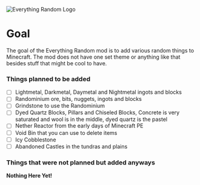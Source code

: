 ![Everything Random Logo](https://imgur.com/0dSi9Nl)

# Goal

The goal of the Everything Random mod is to add various random things to Minecraft. The mod does not have one set theme or anything like that besides stuff that might be cool to have.


### Things planned to be added

- [ ] Lightmetal, Darkmetal, Daymetal and Nightmetal ingots and blocks
- [ ] Randominium ore, bits, nuggets, ingots and blocks
- [ ] Grindstone to use the Randominium
- [ ] Dyed Quartz Blocks, Pillars and Chiseled Blocks, Concrete is very saturated and wool is in the middle, dyed quartz is the pastel
- [ ] Nether Reactor from the early days of Minecraft PE
- [ ] Void Bin that you can use to delete items
- [ ] Icy Cobblestone
- [ ] Abandoned Castles in the tundras and plains

### Things that were not planned but added anyways

**Nothing Here Yet!**
